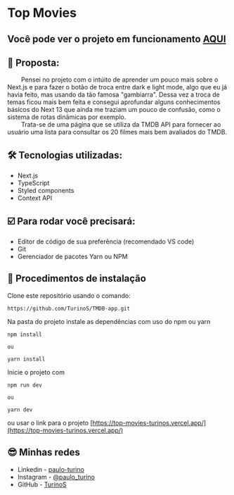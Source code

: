 # Top Movies

## Você pode ver o projeto em funcionamento [AQUI](https://top-movies-turinos.vercel.app/)

## :dart: Proposta:
&nbsp;&nbsp;&nbsp;&nbsp;&nbsp;&nbsp;&nbsp;&nbsp;Pensei no projeto com o intúito de aprender um pouco mais sobre o Next.js e para fazer o botão de troca entre dark e light mode, algo que eu já havia feito, mas usando da tão famosa "gambiarra". Dessa vez a troca de temas ficou mais bem feita e consegui aprofundar alguns conhecimentos básicos do Next 13 que ainda me traziam um pouco de confusão, como o sistema de rotas dinâmicas por exemplo.  
&nbsp;&nbsp;&nbsp;&nbsp;&nbsp;&nbsp;&nbsp;&nbsp;Trata-se de uma página que se utiliza da TMDB API para fornecer ao usuário uma lista para consultar os 20 filmes mais bem avaliados do TMDB.

## 🛠 Tecnologias utilizadas:

+ Next.js
+ TypeScript
+ Styled components
+ Context API

## ☑️ Para rodar você precisará:

 + Editor de código de sua preferência (recomendado VS code)
 + Git
 + Gerenciador de pacotes Yarn ou NPM

## 📝 Procedimentos de instalação

Clone este repositório usando o comando:

```
https://github.com/TurinoS/TMDB-app.git
```

Na pasta do projeto instale as dependências com uso do npm ou yarn

```
npm install

ou

yarn install
```
Inicie o projeto com

```
npm run dev

ou

yarn dev
```

ou usar o link para o projeto [https://top-movies-turinos.vercel.app/](https://top-movies-turinos.vercel.app/)

## 😎 Minhas redes

+ Linkedin - [paulo-turino](https://www.linkedin.com/in/paulo-turino/)
+ Instagram - [@paulo_turino](https://www.instagram.com/paulo_turino/)
+ GitHub - [TurinoS](https://github.com/TurinoS)
